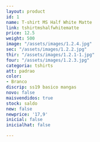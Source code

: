 ```yaml
---
layout: product
id: 1
name: T-shirt MS Half White Matte
link: tshirtmshalfwhitematte
price: 12.5
weight: 500
image: "/assets/images/1.2.4.jpg"
sec: "/assets/images/1.2.2.jpg"
thir: "/assets/images/1.2.1-1.jpg"
four: "/assets/images/1.2.3.jpg"
categoria: tshirts
att: padrao
color:
- Branco
discrip: ss19 basico mangas
novo: false
maisvendidos: true
stock: saldo
new: false
newprice: '17,9'
inicial: false
inicialhat: false

---
```

